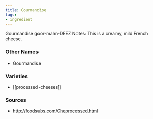 ```yaml
---
title: Gourmandise
tags:
- ingredient
---
```

Gourmandise goor-mahn-DEEZ Notes: This is a creamy, mild French cheese.

### Other Names

* Gourmandise

### Varieties

* [[processed-cheeses]]

### Sources
* http://foodsubs.com/Cheprocessed.html

